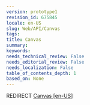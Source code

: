 ```yaml
---
version: prototype1
revision_id: 675845
locale: en-US
slug: Web/API/Canvas
tags: 
title: Canvas
summary: 
keywords: 
needs_technical_review: False
needs_editorial_review: False
needs_localization: False
table_of_contents_depth: 1
based_on: None
---
```

<p>REDIRECT <a class="redirect" href="/en-US/docs/Web/API/Canvas_API">Canvas [en-US]</a></p>

